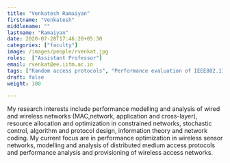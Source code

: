 ```yaml
---
title: "Venkatesh Ramaiyan"
firstname: "Venkatesh"
middlename: ""
lastname: "Ramaiyan"
date: 2020-07-28T17:46:20+05:30
categories: ["faculty"]
image: /images/people/rvenkat.jpg
roles:  ["Assistant Professor"]
email: rvenkat@ee.iitm.ac.in
tags: ["Random access protocols", "Performance evaluation of IEEE802.11 WLANs", "Qos provisioning in 3G/4G cellular wirless network", "Performance analysis and optimization of adhoc wireless networks", "Communication protocol for industrial applications"]
draft: false
weight: 100

---
```



 My research interests include performance modelling and analysis of wired and wireless networks (MAC,network, application and cross-layer), resource allocation and optimization in constrained networks, stochastic control, algorithm and protocol design, information theory and network coding. My current focus are in performance optimization in wireless sensor networks, modelling and analysis of distributed medium access protocols and performance analysis and provisioning of wireless access networks.